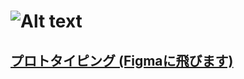 # ![Alt text](https://i.gyazo.com/377f4d8305d865c82256092176e83023.png)

## [プロトタイピング (Figmaに飛びます)](https://www.figma.com/proto/AxpJkNyzU6yYsy1oktTJ64/%E8%96%AC%E3%81%AE%E9%A3%B2%E3%81%BF%E5%BF%98%E3%82%8C%E9%98%B2%E6%AD%A2%E3%81%AE%E3%82%B5%E3%83%BC%E3%83%93%E3%82%B9?type=design&node-id=35-391&scaling=scale-down&page-id=0%3A1&starting-point-node-id=35%3A391)